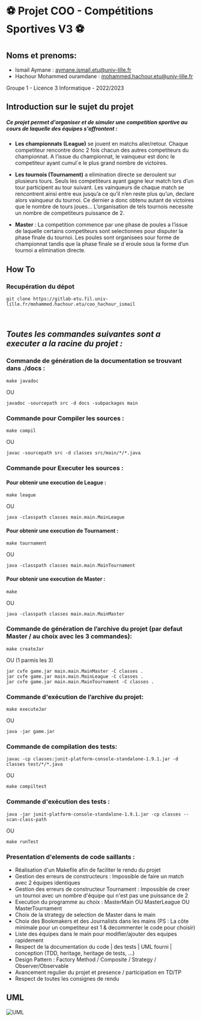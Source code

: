 # ⚽ Projet COO - Compétitions Sportives V3 ⚽
## Noms et prenoms: 

 - Ismail Aymane : aymane.ismail.etu@univ-lille.fr
 - Hachour Mohammed ouramdane : mohammed.hachour.etu@univ-lille.fr 

Groupe 1 - Licence 3 Informatique - 2022/2023

## Introduction sur le sujet du projet
##### Ce projet permet d'organiser et de simuler une competition sportive au cours de laquelle des équipes s'affrontent :

- **Les championnats (League)** se jouent en matchs aller/retour. Chaque competiteur rencontre donc 2 fois chacun
des autres competiteurs du championnat. A l’issue du championnat, le vainqueur est donc le competiteur ayant
cumul´e le plus grand nombre de victoires.

- **Les tournois (Tournament)** a elimination directe se deroulent sur plusieurs tours. Seuls les competiteurs ayant
gagne leur match lors d’un tour participent au tour suivant. Les vainqueurs de chaque match se rencontrent
ainsi entre eux jusqu’a ce qu’il n’en reste plus qu’un, declare alors vainqueur du tournoi. Ce dernier a donc
obtenu autant de victoires que le nombre de tours joues... L’organisation de tels tournois necessite un nombre
de competiteurs puissance de 2.
 
- **Master** : La competition commence par une phase de poules a l’issue de laquelle certains competiteurs sont selectionnes pour disputer la phase finale du tournoi. Les poules sont organisees sour forme de championnat tandis que la phase finale se
d´eroule sous la forme d’un tournoi a elimination directe.



## How To 

### Recupération du dépot

    git clone https://gitlab-etu.fil.univ-lille.fr/mohammed.hachour.etu/coo_hachour_ismail

<br>

## *Toutes les commandes suivantes sont a executer a la racine du projet :*

### Commande de génération de la documentation se trouvant dans ./docs :

    make javadoc
OU

    javadoc -sourcepath src -d docs -subpackages main

### Commande pour Compiler les sources :

    make compil
OU

    javac -sourcepath src -d classes src/main/*/*.java

### Commande pour Executer les sources :

#### Pour obtenir une execution de League :

    make league
OU

    java -classpath classes main.main.MainLeague

#### Pour obtenir une execution de Tournament :

    make tournament
OU

    java -classpath classes main.main.MainTournament

#### Pour obtenir une execution de Master :

    make
OU

    java -classpath classes main.main.MainMaster

 
### Commande de génération de l’archive du projet (par defaut Master / au choix avec les 3 commandes):

    make createJar
OU (1 parmis les 3)

    jar cvfe game.jar main.main.MainMaster -C classes .  
    jar cvfe game.jar main.main.MainLeague -C classes .
    jar cvfe game.jar main.main.MainTournament -C classes . 

### Commande d'exécution de l’archive du projet:

    make executeJar
OU

    java -jar game.jar

### Commande de compilation des tests:

    javac -cp classes:junit-platform-console-standalone-1.9.1.jar -d classes test/*/*.java
OU

    make compiltest

### Commande d'exécution des tests :

    java -jar junit-platform-console-standalone-1.9.1.jar -cp classes --scan-class-path
OU

    make runTest

### Presentation d'elements de code saillants :

 - Réalisation d'un Makefile afin de faciliter le rendu du projet 
 - Gestion des erreurs de constructeurs : Impossible de faire un match avec 2 équipes identiques 
 - Gestion des erreurs de constructeur Tournament : Impossible de creer un tournoi avec un nombre d'équipe qui n'est pas une puissance de 2 
 - Execution du programme au choix : MasterMain OU MasterLeague OU MasterTournament
 - Choix de la strategy de selection de Master dans le main
 - Choix des Bookmakers et des Journalists dans les mains (PS : La côte minimale pour un competiteur est 1 & decommenter le code pour choisir)
 - Liste des équipes dans le main pour modifier/ajouter des equipes rapidement
 - Respect de la documentation du code | des tests | UML fourni | conception (TDD, heritage, heritage de tests, ...)
 - Design Pattern : Factory Method / Composite / Strategy / Observer/Observable
 - Avancement regulier du projet et presence / participation en TD/TP 
 - Respect de toutes les consignes de rendu

## UML

![UML](./uml.png)




